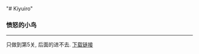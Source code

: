 "# Kiyuiro" 

### 愤怒的小鸟

---

只做到第5关, 后面的进不去.
[下载链接](https://codeload.github.com/Kiyuiro/AngryBird/zip/1.0.0)
